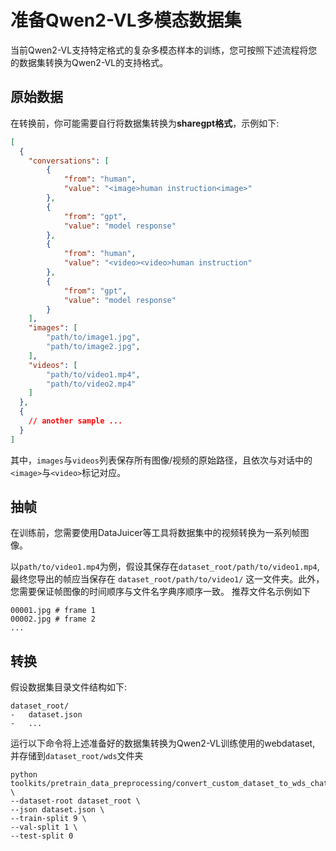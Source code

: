 # 准备Qwen2-VL多模态数据集

当前Qwen2-VL支持特定格式的复杂多模态样本的训练，您可按照下述流程将您的数据集转换为Qwen2-VL的支持格式。

## 原始数据

在转换前，你可能需要自行将数据集转换为**sharegpt格式**，示例如下:
```json
[
  {
    "conversations": [
        {
            "from": "human",
            "value": "<image>human instruction<image>"
        },
        {
            "from": "gpt",
            "value": "model response"
        },
        {
            "from": "human",
            "value": "<video><video>human instruction"
        },
        {
            "from": "gpt",
            "value": "model response"
        }
    ],
    "images": [
        "path/to/image1.jpg",
        "path/to/image2.jpg",
    ],
    "videos": [
        "path/to/video1.mp4",
        "path/to/video2.mp4"
    ]
  },
  {
    // another sample ...
  }
]
```
其中，`images`与`videos`列表保存所有图像/视频的原始路径，且依次与对话中的`<image>`与`<video>`标记对应。

## 抽帧
在训练前，您需要使用DataJuicer等工具将数据集中的视频转换为一系列帧图像。

以`path/to/video1.mp4`为例，假设其保存在`dataset_root/path/to/video1.mp4`, 最终您导出的帧应当保存在 `dataset_root/path/to/video1/` 这一文件夹。此外，您需要保证帧图像的时间顺序与文件名字典序顺序一致。
推荐文件名示例如下
```
00001.jpg # frame 1
00002.jpg # frame 2
...
```

## 转换
假设数据集目录文件结构如下:
```
dataset_root/
-   dataset.json
-   ...
```

运行以下命令将上述准备好的数据集转换为Qwen2-VL训练使用的webdataset, 并存储到`dataset_root/wds`文件夹
```
python toolkits/pretrain_data_preprocessing/convert_custom_dataset_to_wds_chatml.py \
--dataset-root dataset_root \
--json dataset.json \
--train-split 9 \
--val-split 1 \
--test-split 0
```